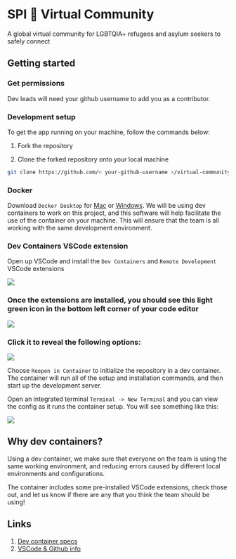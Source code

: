 # SPI 🌈 Virtual Community

A global virtual community for LGBTQIA+ refugees and asylum seekers to safely connect

## Getting started

### Get permissions

Dev leads will need your github username to add you as a contributor.

### Development setup

To get the app running on your machine, follow the commands below:

1. Fork the repository

2. Clone the forked repository onto your local machine

```bash
git clone https://github.com/< your-github-username >/virtual-community
```

### Docker

Download `Docker Desktop` for [Mac](https://docs.docker.com/desktop/install/mac-install/) or [Windows](https://docs.docker.com/desktop/install/windows-install/). We will be using dev containers to work on this project, and this software will help facilitate the use of the container on your machine. This will ensure that the team is all working with the same development environment.

### Dev Containers VSCode extension

Open up VSCode and install the `Dev Containers` and `Remote Development` VSCode extensions

<img src="https://res.cloudinary.com/eleni/image/upload/v1680124298/dev-container-2_ctewiq.png">

### Once the extensions are installed, you should see this light green icon in the bottom left corner of your code editor

<img src="https://res.cloudinary.com/eleni/image/upload/v1680124126/dev-container-1_cefm7p.png">

### Click it to reveal the following options:

<img src="https://res.cloudinary.com/eleni/image/upload/v1680213092/Screenshot_2023-03-30_at_5.49.54_PM_ldtcux.png">

Choose `Reopen in Container` to initialize the repository in a dev container. The container will run all of the setup and installation commands, and then start up the development server.

Open an integrated terminal `Terminal -> New Terminal` and you can view the config as it runs the container setup. You will see something like this:

<img src="https://res.cloudinary.com/eleni/image/upload/v1680124651/dev-container-4_blhzgz.png">

## Why dev containers?

Using a dev container, we make sure that everyone on the team is using the same working environment, and reducing errors caused by different local environments and configurations.

The container includes some pre-installed VSCode extensions, check those out, and let us know if there are any that you think the team should be using!

## Links

1. [Dev container specs](https://containers.dev/)
2. [VSCode & Github info](https://code.visualstudio.com/docs/devcontainers/containers#_opening-a-terminal)
